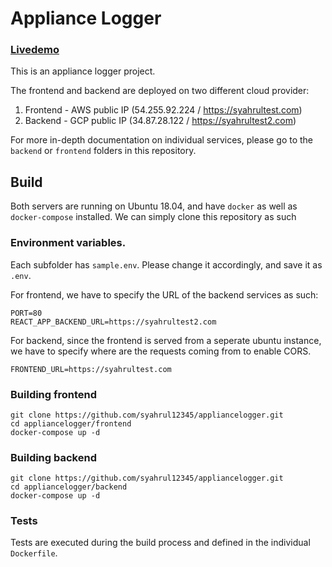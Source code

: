 # Appliance Logger

### [Livedemo](https://www.syahrultest.com)


This is an appliance logger project.


The frontend and backend are deployed on two different cloud provider:

1) Frontend - AWS public IP (54.255.92.224 / https://syahrultest.com)
2) Backend  - GCP public IP (34.87.28.122 / https://syahrultest2.com) 

For more in-depth documentation on individual services, please go to the `backend` or `frontend` folders in this repository.

## Build
Both servers are running on Ubuntu 18.04, and have `docker` as well as `docker-compose` installed. We can simply clone this repository as such

### Environment variables.
Each subfolder has `sample.env`. Please change it accordingly, and save it as `.env`. 

For frontend, we have to specify the URL of the backend services as such:
```
PORT=80
REACT_APP_BACKEND_URL=https://syahrultest2.com
```

For backend, since the frontend is served from a seperate ubuntu instance, we have to specify where are the requests coming from to enable CORS.
```
FRONTEND_URL=https://syahrultest.com
```



### Building frontend
```
git clone https://github.com/syahrul12345/appliancelogger.git
cd appliancelogger/frontend
docker-compose up -d
```

### Building backend
```
git clone https://github.com/syahrul12345/appliancelogger.git
cd appliancelogger/backend
docker-compose up -d
```

### Tests
Tests are executed during the build process and defined in the individual `Dockerfile`.

